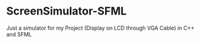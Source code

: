# ScreenSimulator-SFML
Just a simulator for my Project (Display on LCD through VGA Cable) in C++ and SFML
